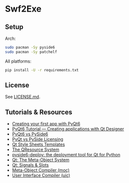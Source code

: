 # Swf2Exe

## Setup

Arch:

```sh
sudo pacman -Sy pyside6
sudo pacman -Sy patchelf
```

All platforms:

```sh
pip install -U -r requirements.txt
```

## License

See [LICENSE.md](LICENSE.md).

## Tutorials & Resources

- [Creating your first app with PyQt6](https://www.pythonguis.com/tutorials/pyqt6-creating-your-first-window/)
- [PyQt6 Tutorial — Creating applications with Qt Designer](https://www.pythonguis.com/tutorials/pyqt6-first-steps-qt-designer/)
- [PyQt6 vs PySide6](https://www.pythonguis.com/faq/pyqt6-vs-pyside6/)
- [PyQt vs PySide Licensing](https://www.pythonguis.com/faq/pyqt-vs-pyside/)
- [Qt Style Sheets Templates](https://qss-stock.devsecstudio.com/)
- [The QResource System](https://www.pythonguis.com/tutorials/pyside-qresource-system/)
- [pyside6-deploy: the deployment tool for Qt for Python](https://doc.qt.io/qtforpython-6/deployment/deployment-pyside6-deploy.html)
- [Qt: The Meta-Object System](https://doc.qt.io/qt-6/metaobjects.html)
- [Qt: Signals & Slots](https://doc.qt.io/qt-6/signalsandslots.html)
- [Meta-Object Compiler (moc)](https://doc.qt.io/qt-6/moc.html)
- [User Interface Compiler (uic)](https://doc.qt.io/qt-6/uic.html)